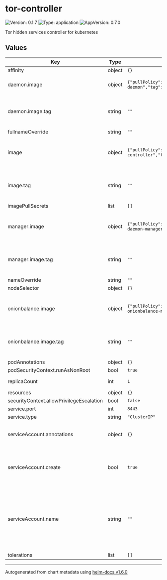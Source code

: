 # tor-controller

![Version: 0.1.7](https://img.shields.io/badge/Version-0.1.7-informational?style=flat-square) ![Type: application](https://img.shields.io/badge/Type-application-informational?style=flat-square) ![AppVersion: 0.7.0](https://img.shields.io/badge/AppVersion-0.7.0-informational?style=flat-square)

Tor hidden services controller for kubernetes

## Values

| Key | Type | Default | Description |
|-----|------|---------|-------------|
| affinity | object | `{}` |  |
| daemon.image | object | `{"pullPolicy":"Always","repository":"quay.io/bugfest/tor-daemon","tag":""}` | tor-daemon image, it runs Tor client |
| daemon.image.tag | string | `""` | Overrides the image tag whose default is the chart appVersion. |
| fullnameOverride | string | `""` |  |
| image | object | `{"pullPolicy":"Always","repository":"quay.io/bugfest/tor-controller","tag":""}` | tor-controller image, it watches onionservices objects |
| image.tag | string | `""` | Overrides the image tag whose default is the chart appVersion. |
| imagePullSecrets | list | `[]` |  |
| manager.image | object | `{"pullPolicy":"Always","repository":"quay.io/bugfest/tor-daemon-manager","tag":""}` | tor-daemon-manager image, it runs Tor client with manager |
| manager.image.tag | string | `""` | Overrides the image tag whose default is the chart appVersion. |
| nameOverride | string | `""` |  |
| nodeSelector | object | `{}` |  |
| onionbalance.image | object | `{"pullPolicy":"Always","repository":"quay.io/bugfest/tor-onionbalance-manager","tag":""}` | tor-onionbalance-manager image, it runs Tor client |
| onionbalance.image.tag | string | `""` | Overrides the image tag whose default is the chart appVersion. |
| podAnnotations | object | `{}` |  |
| podSecurityContext.runAsNonRoot | bool | `true` |  |
| replicaCount | int | `1` | Daemonset replica count |
| resources | object | `{}` |  |
| securityContext.allowPrivilegeEscalation | bool | `false` |  |
| service.port | int | `8443` |  |
| service.type | string | `"ClusterIP"` |  |
| serviceAccount.annotations | object | `{}` | Annotations to add to the service account |
| serviceAccount.create | bool | `true` | Specifies whether a service account should be created |
| serviceAccount.name | string | `""` | The name of the service account to use. If not set and create is true, a name is generated using the fullname template |
| tolerations | list | `[]` |  |

----------------------------------------------
Autogenerated from chart metadata using [helm-docs v1.6.0](https://github.com/norwoodj/helm-docs/releases/v1.6.0)
